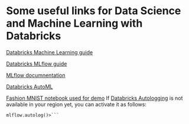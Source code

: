 # Some useful links for Data Science and Machine Learning with Databricks

[Databricks Machine Learning guide](https://docs.microsoft.com/en-us/azure/databricks/applications/machine-learning/)

[Databricks MLflow guide](https://docs.microsoft.com/en-us/azure/databricks/applications/mlflow/)

[MLflow documnentation](https://www.mlflow.org/docs/latest/index.html)

[Databricks AutoML](https://docs.microsoft.com/en-us/azure/databricks/applications/machine-learning/automl)

[Fashion MNIST notebook used for demo](https://github.com/tensorflow/docs/blob/master/site/en/tutorials/keras/classification.ipynb)
If [Databricks Autologging](https://docs.microsoft.com/en-us/azure/databricks/applications/mlflow/databricks-autologging) is not available in your region yet, you can activate it as follows:
```<import mlflow
mlflow.autolog()>```
